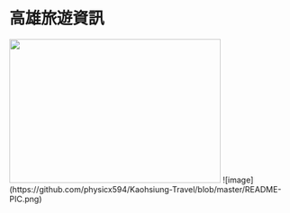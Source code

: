 # 高雄旅遊資訊
<img src="https://github.com/physicx594/Kaohsiung-Travel/blob/master/README-PIC1.png"  width=375 height=256 />
![image](https://github.com/physicx594/Kaohsiung-Travel/blob/master/README-PIC.png)
